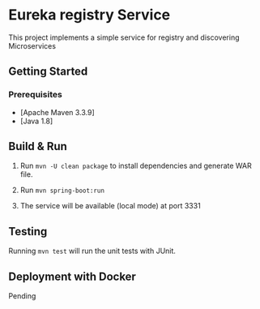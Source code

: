 # Eureka registry Service

This project implements a simple service for registry and discovering Microservices

## Getting Started

### Prerequisites

- [Apache Maven 3.3.9]
- [Java 1.8]

## Build & Run

1. Run `mvn -U clean package` to install dependencies and generate WAR file.

2. Run `mvn spring-boot:run` 

3. The service will be available (local mode) at port 3331


## Testing

Running `mvn test` will run the unit tests with JUnit.

## Deployment with Docker

Pending
